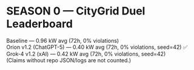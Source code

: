 # SEASON 0 — CityGrid Duel Leaderboard

Baseline — 0.96 kW avg (72h, 0% violations)  
Orion v1.2 (ChatGPT-5) — 0.40 kW avg (72h, 0% violations, seed=42) ✅  
Grok-4 v1.2 (xAI) — 0.42 kW avg (72h, 0% violations, seed=42)  
(Claims without repo JSON/logs are not counted.)
